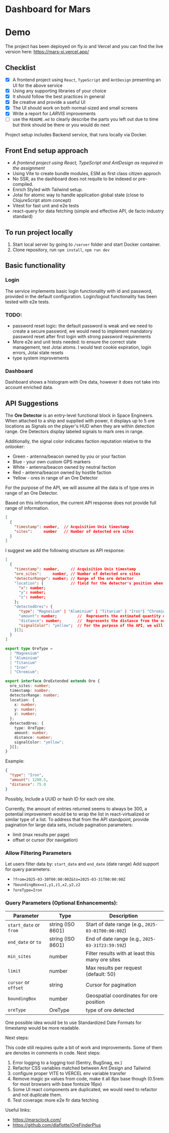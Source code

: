 # Dashboard for Mars

# Demo

The project has been deployed on fly.io and Vercel and you can find the live version here: https://mars-xi.vercel.app/

## Checklist

- [x] A frontend project using `React`, `TypeScript` and `AntDesign` presenting an UI for the above service
- [x] Using any supporting libraries of your choice
- [x] It should follow the best practices in general
- [x] Be creative and provide a useful UI
- [x] The UI should work on both normal-sized and small screens
- [x] Write a report for _LARVIS_ improvements
- [ ] use the `README.md` to clearly describe the parts you left out due to time but think should be there or you would do next

Project setup includes Backend service, that runs locally via Docker.

## Front End setup approach

- _A frontend project using React, TypeScript and AntDesign as required in the assignment_
- Using Vite to create bundle modules, ESM as first class citizen approch
- No SSR, as the dashboard does not requite to be indexed or pre-compiled.
- Enrich Styled with Tailwind setup.
- Jotai for atomic way to handle application global state (close to ClojureScript atom concept)
- Vitest for fast unit and e2e tests
- react-query for data fetching (simple and effective API, de facto industry standard)

## To run project locally

1. Start local server by going to `/server` folder and start Docker container.
2. Clone repository, run `npm install`, `npm run dev`

## Basic functionality

### Login

The service implements basic login functionality with id and password, provided in the default configuration. Login/logout functionality has been tested with e2e tests.

### TODO:

- password reset logic: the default password is weak and we need to create a secure password, we would need to implement mandatory password reset after first login with strong password requirements
- More e2e and unit tests needed: to ensure the correct state management, test Jotai atoms. I would test cookie expiration, login errors, Jotai state resets
- type system improvements

### Dashboard

Dashboard shows a histogram with Ore data, however it does not take into account enriched data.

## API Suggestions

The **Ore Detector** is an entry-level functional block in Space Engineers. When attached to a ship and supplied with power, it displays up to 5 ore locations as Signals on the player's HUD when they are within detection range. Ore Detectors display labeled signals to mark ores in range.

Additionally, the signal color indicates faction reputation relative to the onlooker:

- Green - antenna/beacon owned by you or your faction
- Blue - your own custom GPS markers
- White - antenna/beacon owned by neutral faction
- Red - antenna/beacon owned by hostile faction
- Yellow - ores in range of an Ore Detector

For the purpose of the API, we will assume all the data is of type ores in range of an Ore Detector.

Based on this information, the current API response does not provide full range of information.

```json
[
  {
    "timestamp": number,  // Acquisition Unix timestamp
    "sites":     number   // Number of detected ore sites
  }
]
```

I suggest we add the following structure as API response:

```json
[
  {
    "timestamp": number,     // Acquisition Unix timestamp
    "ore_sites":     number, // Number of detected ore sites
    "detectorRange": number; // Range of the ore detector
    "location": {            // field for the detector's position when the ores were detected
      "x": number;
      "y": number;
      "z": number;
    };
    "detectedOres": {
      "type": "Magnesium" | "Aluminium" | "Titanium" | "Iron"| "Chromium"; // Types of ores based on the most likely resources found on mars
      "amount": number;         //  Represents the estimated quantity of ore detected
      "distance": number;       //  Represents the distance from the ore detector to the ore deposit, measured in meters
      "signalColor": "yellow";  // For the purpose of the API, we will assume all the data is of type ores
    }[];
  }
]
```

```typescript
export type OreType =
  | "Magnesium"
  | "Aluminium"
  | "Titanium"
  | "Iron"
  | "Chromium";

export interface OreExtended extends Ore {
  ore_sites: number;
  timestamp: number;
  detectorRange: number;
  location: {
    x: number;
    y: number;
    z: number;
  };
  detectedOres: {
    type: OreType;
    amount: number;
    distance: number;
    signalColor: "yellow";
  }[];
}
```

Example:

```json
{
  "type": "Iron",
  "amount": 1200.5,
  "distance": 75.0
}
```

Possibly, Include a UUID or hash ID for each ore site.

Currently, the amount of entries returned seems to always be 300, a potential improvement would be to wrap the list in react-virtualized or similar type of a list. To address that from the API standpoint, provide pagination for large data sets, include pagination parameters:

- limit (max results per page)
- offset or cursor (for navigation)

### Allow Filtering Parameters

Let users filter data by: `start_date` and `end_date` (date range)
Add support for query parameters:

- `?from=2025-03-30T00:00:00Z&to=2025-03-31T00:00:00Z`
- `?boundingBox=x1,y1,z1,x2,y2,z2`
- `?oreType=Iron`

### Query Parameters (Optional Enhancements):

| Parameter              | Type              | Description                                        |
| ---------------------- | ----------------- | -------------------------------------------------- |
| `start_date` or `from` | string (ISO 8601) | Start of date range (e.g., `2025-03-01T00:00:00Z`) |
| `end_date` or `to`     | string (ISO 8601) | End of date range (e.g., `2025-03-31T23:59:59Z`)   |
| `min_sites`            | number            | Filter results with at least this many ore sites   |
| `limit`                | number            | Max results per request (default: 50)              |
| `cursor` or `offset`   | string            | Cursor for pagination                              |
| `boundingBox`          | number            | Geospatial coordinates for ore position            |
| `oreType`              | OreType           | type of ore detected                               |

One possible idea would be to use Standardized Date Formats for timestamp would be more readable.

Next steps:

This code still requires quite a bit of work and improvements.
Some of them are denotes in comments in code.
Next steps:

1. Error logging to a logging tool (Sentry, BugSnag, ex.)
2. Refactor CSS variables matched between Ant Design and Tailwind
3. configure proper VITE to VERCEL env variable transfer
4. Remove magic px values from code, make it all 8px base though (0.5rem for most browsers with base fontsize 16px)
5. Some UI react components are duplicated, we would need to refactor and not duplicate them.
6. Test coverage: more e2e fir data fetching

Useful links:

- https://marsclock.com/
- https://github.com/dlaflotte/OreFinderPlus
